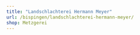 ```yaml
---
title: "Landschlachterei Hermann Meyer"
url: /bispingen/landschlachterei-hermann-meyer/
shop: Metzgerei
---
```


